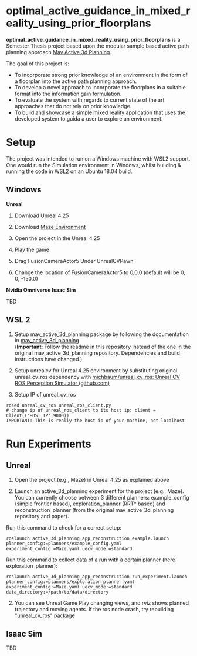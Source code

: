 # optimal\_active\_guidance\_in\_mixed\_reality\_using\_prior\_floorplans
**optimal\_active\_guidance\_in\_mixed\_reality\_using\_prior\_floorplans** is a Semester Thesis project based upon the modular sample based active path planning approach [Mav Active 3d Planning](https://github.com/ethz-asl/mav_active_3d_planning/).

The goal of this project is:
- To incorporate strong prior knowledge of an environment in the form of a floorplan into the active path planning approach.
- To develop a novel approach to incorporate the floorplans in a suitable format into the information gain formulation.
- To evaluate the system with regards to current state of the art approaches that do not rely on prior knowledge.
- To build and showcase a simple mixed reality application that uses the developed system to guida a user to explore an environment.
  
# Setup

The project was intended to run on a Windows machine with WSL2 support. One would run the Simulation environment in Windows, whilst building & running the code in WSL2 on an Ubuntu 18.04 build.

## Windows

**Unreal**

1. Download Unreal 4.25

2. Download [Maze Environment]()
<!-- TODO: Make somehow available -->

3. Open the project in the Unreal 4.25

4. Play the game

5. Drag FusionCameraActor5 Under UnrealCVPawn

6. Change the location of FusionCameraActor5 to 0,0,0 (default will be 0, 0, -150.0)

**Nvidia Omniverse Isaac Sim**

TBD

## WSL 2

1. Setup mav_active_3d_planning package by following the documentation in [mav_active_3d_planning](mav_active_3d_planning/)  
(**Important**: Follow the readme in this repository instead of the one in the original mav_active_3d_planning repository. Dependencies and build instructions have changed.)

2. Setup unrealcv for Unreal 4.25 environment by substituting original unreal_cv_ros dependency with [michbaum/unreal_cv_ros: Unreal CV ROS Perception Simulator (github.com)](https://github.com/michbaum/unreal_cv_ros)

3. Setup IP of unreal_cv_ros
```
rosed unreal_cv_ros unreal_ros_client.py
# change ip of unreal_ros_client to its host ip: client = Client(('HOST_IP',9000))
IMPORTANT: This is really the host ip of your machine, not localhost
```

# Run Experiments

## Unreal

1. Open the project (e.g., Maze) in Unreal 4.25 as explained above

1. Launch an active_3d_planning experiment for the project (e.g., Maze). You can currently choose between 3 different planners: example_config (simple frontier based), exploration_planner (RRT* based) and reconstruction_planner (from the original mav_active_3d_planning repository and paper).

Run this command to check for a correct setup:

```
roslaunch active_3d_planning_app_reconstruction example.launch planner_config:=planners/example_config.yaml experiment_config:=Maze.yaml uecv_mode:=standard
```

Run this command to collect data of a run with a certain planner (here exploration_planner):

```
roslaunch active_3d_planning_app_reconstruction run_experiment.launch planner_config:=planners/exploration_planner.yaml experiment_config:=Maze.yaml uecv_mode:=standard data_directory:=/path/to/data/directory
```

2. You can see Unreal Game Play changing views, and rviz shows planned trajectory and moving agents. If the ros node crash, try rebuilding "unreal_cv_ros" package

## Isaac Sim

TBD


